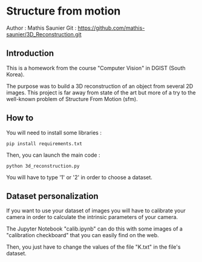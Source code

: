 # Structure from motion

Author : Mathis Saunier
Git : https://github.com/mathis-saunier/3D_Reconstruction.git

## Introduction

This is a homework from the course "Computer Vision" in DGIST (South Korea).

The purpose was to build a 3D reconstruction of an object from several 2D images.
This project is far away from state of the art but more of a try to the well-known problem of Structure From Motion (sfm).

## How to

You will need to install some libraries :

`pip install requirements.txt`

Then, you can launch the main code :

`python 3d_reconstruction.py`

You will have to type '1' or '2' in order to choose a dataset.

## Dataset personalization

If you want to use your dataset of images you will have to calibrate your camera in order to calculate the intrinsic parameters of your camera.

The Jupyter Notebook "calib.ipynb" can do this with some images of a "calibration checkboard" that you can easily find on the web.

Then, you just have to change the values of the file "K.txt" in the file's dataset.